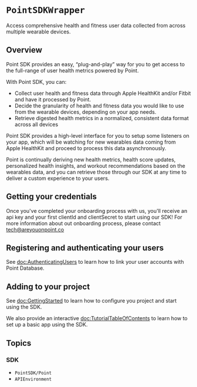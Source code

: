 # ``PointSDKWrapper``
Access comprehensive health and fitness user data collected from across multiple wearable devices.

## Overview
Point SDK provides an easy, “plug-and-play” way for you to get access to the full-range of user health metrics powered by Point.

With Point SDK, you can:
- Collect user health and fitness data through Apple HealthKit and/or Fitbit and have it processed by Point.
- Decide the granularity of health and fitness data you would like to use from the wearable devices, depending on your app needs.
- Retrieve digested health metrics in a normalized, consistent data format across all devices

Point SDK provides a high-level interface for you to setup some listeners on your app, which will be watching for new wearables data coming from Apple HealthKit and proceed to process this data asynchronously. 

Point is continually deriving new health metrics, health score updates, personalized health insights, and workout recommendations based on the wearables data, and you can retrieve those through our SDK at any time to deliver a custom experience to your users.

## Getting your credentials
Once you've completed your onboarding process with us, you'll receive an api key and your first clientId and clientSecret to start using our SDK! For more information about out onboarding process, please contact [tech@areyouonpoint.co](mailto:tech@areyouonpoint.co)

## Registering and authenticating your users
See <doc:AuthenticatingUsers> to learn how to link your user accounts with Point Database.

## Adding to your project
See <doc:GettingStarted> to learn how to configure you project and start using the SDK.

We also provide an interactive <doc:TutorialTableOfContents> to learn how to set up a basic app using the SDK.

## Topics

### SDK
- ``PointSDK/Point``
- ``APIEnvironment``
